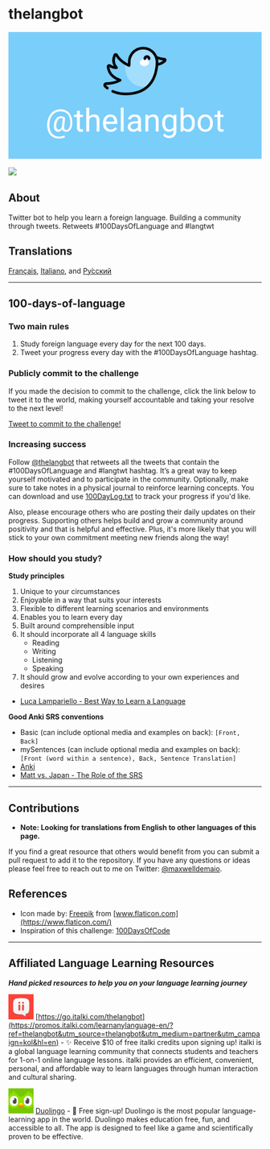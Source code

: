 # thelangbot

![Readme banner image](./static/ReadmeBanner.png)

<a href="https://twitter.com/thelangbot/"><img src="https://img.shields.io/twitter/follow/thelangbot?style=social"></a>

## About
Twitter bot to help you learn a foreign language. Building a community through tweets. Retweets #100DaysOfLanguage and #langtwt

## Translations
[Français](./translations/README_fr.md), [Italiano](./translations/README_it.md), and [Ру́сский](./translations/README_ru.md)

------

## 100-days-of-language

### Two main rules
1. Study foreign language every day for the next 100 days.
2. Tweet your progress every day with the #100DaysOfLanguage hashtag.

### Publicly commit to the challenge
If you made the decision to commit to the challenge, click the link below to tweet it to the world, making yourself accountable and taking your resolve to the next level!

[Tweet to commit to the challenge!](https://twitter.com/intent/tweet?text=I%27m%20publicly%20committing%20to%20the%20100DaysOfLanguage%20Challenge%20starting%20today!%20Learn%20more%20and%20join%20me!%20Hey%20@thelangbot%20@maxwelldemaio%20&url=https://github.com/maxwelldemaio/100-days-of-language&hashtags=100DaysOfLanguage)

### Increasing success
Follow [@thelangbot](https://twitter.com/thelangbot) that retweets all the tweets that contain the #100DaysOfLanguage and #langtwt hashtag. It’s a great way to keep yourself motivated and to participate in the community. Optionally, make sure to take notes in a physical journal to reinforce learning concepts. You can download and use [100DayLog.txt](./languageLog/100DayLog.txt) to track your progress if you'd like.

Also, please encourage others who are posting their daily updates on their progress. Supporting others helps build and grow a community around positivity and that is helpful and effective. Plus, it's more likely that you will stick to your own commitment meeting new friends along the way!

### How should you study?
**Study principles**
1. Unique to your circumstances
2. Enjoyable in a way that suits your interests
3. Flexible to different learning scenarios and environments
4. Enables you to learn every day
5. Built around comprehensible input
6. It should incorporate all 4 language skills
    - Reading
    - Writing
    - Listening
    - Speaking
7. It should grow and evolve according to your own experiences and desires
- [Luca Lampariello - Best Way to Learn a Language](https://www.youtube.com/watch?v=SDLlhUv519k)

**Good Anki SRS conventions**
- Basic (can include optional media and examples on back): `[Front, Back]`
- mySentences (can include optional media and examples on back): `[Front (word within a sentence), Back, Sentence Translation]`
- [Anki](https://ankiweb.net/)
- [Matt vs. Japan - The Role of the SRS](https://www.youtube.com/watch?v=wrBFhsnBQ2k)

------

## Contributions
- **Note: Looking for translations from English to other languages of this page.**

If you find a great resource that others would benefit from you can submit a pull request to add it to the repository. If you have any questions or ideas please feel free to reach out to me on Twitter: [@maxwelldemaio](https://twitter.com/maxwelldemaio).

## References
- Icon made by: [Freepik](https://www.freepik.com) from [www.flaticon.com](https://www.flaticon.com/)
- Inspiration of this challenge: [100DaysOfCode](https://www.100daysofcode.com/)

------

## Affiliated Language Learning Resources
***Hand picked resources to help you on your language learning journey***

<img src="static/italki.png" width="50px"> [https://go.italki.com/thelangbot](https://promos.italki.com/learnanylanguage-en/?ref=thelangbot&utm_source=thelangbot&utm_medium=partner&utm_campaign=kol&hl=en) - ✨ Receive $10 of free italki credits upon signing up! italki is a global language learning community that connects students and teachers for 1-on-1 online language lessons. italki provides an efficient, convenient, personal, and affordable way to learn languages through human interaction and cultural sharing.

<img src="static/duo.png" width="50px"> [Duolingo](https://invite.duolingo.com/BDHTZTB5CWWKTV2SL6AEVLWK5Q) - 📗 Free sign-up! Duolingo is the most popular language-learning app in the world. Duolingo makes education free, fun, and accessible to all. The app is designed to feel like a game and scientifically proven to be effective.
